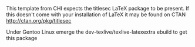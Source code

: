This template from CHI expects the titlesec LaTeX package to be present.
If this doesn't come with your installation of LaTeX it may be found on CTAN http://ctan.org/pkg/titlesec

Under Gentoo Linux emerge the dev-texlive/texlive-latexextra ebuild to get this package

